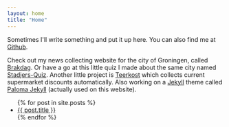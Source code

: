 ```yaml
---
layout: home
title: "Home"
---
```

Sometimes I'll write something and put it up here. You can also find me at [Github](https://github.com/Ffyud).

Check out my news collecting website for the city of Groningen, called [Brakdag](https://brakdag.nl). Or have a go at this little quiz I made about the same city named [Stadjers-Quiz](https://stadjers-quiz.nl). Another little project is [Teerkost](https://teerkost.nl) which collects current supermarket discounts automatically. Also working on a [Jekyll](https://jekyllrb.com/) theme called [Paloma Jekyll](https://github.com/Ffyud/paloma-jekyll) (actually used on this website).

<ul>
      {% for post in site.posts %}
      <li>
            <a href="{{ post.url }}">{{ post.title }}</a>
      </li>
      {% endfor %}
</ul>

